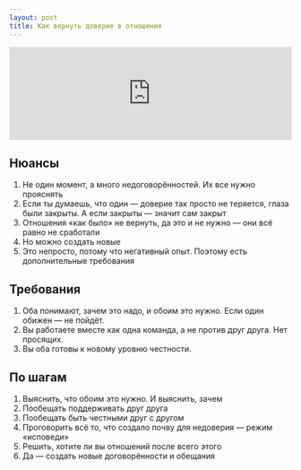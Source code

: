```yaml
---
layout: post
title: Как вернуть доверие в отношения
---
```


<iframe width="100%" height="166" scrolling="no" frameborder="no" src="https://w.soundcloud.com/player/?url=https%3A//api.soundcloud.com/tracks/206920884&amp;color=ff5500&amp;auto_play=false&amp;hide_related=false&amp;show_comments=true&amp;show_user=true&amp;show_reposts=false"></iframe>

## Нюансы

1. Не один момент, а много недоговорённостей. Их все нужно прояснять
2. Если ты думаешь, что один — доверие так просто не теряется, глаза были закрыты. А если закрыты — значит сам закрыт
3. Отношения «как было» не вернуть, да это и не нужно — они всё равно не сработали
4. Но можно создать новые
5. Это непросто, потому что негативный опыт. Поэтому есть дополнительные требования

## Требования

1. Оба понимают, зачем это надо, и обоим это нужно. Если один обижен — не пойдёт.
2. Вы работаете вместе как одна команда, а не против друг друга. Нет просящих.
3. Вы оба готовы к новому уровню честности.

## По шагам

1. Выяснить, что обоим это нужно. И выяснить, зачем
2. Пообещать поддерживать друг друга
3. Пообещать быть честными друг с другом
4. Проговорить всё то, что создало почву для недоверия — режим «исповеди»
5. Решить, хотите ли вы отношений после всего этого
6. Да — создать новые договорённости и обещания
